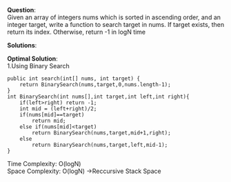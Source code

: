 **Question**:  
Given an array of integers nums which is sorted in ascending order, and an integer target, write a function to search target in nums. If target exists, then return its index. Otherwise, return -1  in logN time

**Solutions**:   


**Optimal Solution**:  
1.Using Binary Search  

    public int search(int[] nums, int target) {
        return BinarySearch(nums,target,0,nums.length-1);
    }
    int BinarySearch(int nums[],int target,int left,int right){
        if(left>right) return -1;
        int mid = (left+right)/2;
        if(nums[mid]==target)
            return mid;
        else if(nums[mid]<target)
            return BinarySearch(nums,target,mid+1,right);
        else
            return BinarySearch(nums,target,left,mid-1);
    }

Time Complexity: O(logN)  
Space Complexity: O(logN) ->Reccursive Stack Space